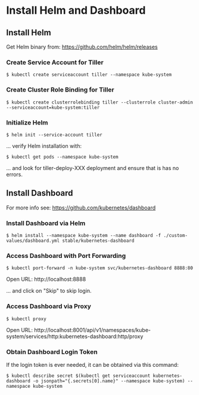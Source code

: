 # Install Helm and Dashboard

## Install Helm

Get Helm binary from: https://github.com/helm/helm/releases

### Create Service Account for Tiller

```
$ kubectl create serviceaccount tiller --namespace kube-system
```

### Create Cluster Role Binding for Tiller

```
$ kubectl create clusterrolebinding tiller --clusterrole cluster-admin --serviceaccount=kube-system:tiller
```

### Initialize Helm

```
$ helm init --service-account tiller
```

... verify Helm installation with:

```
$ kubectl get pods --namespace kube-system
```

... and look for tiller-deploy-XXX deployment and ensure that is has no errors.

## Install Dashboard

For more info see: https://github.com/kubernetes/dashboard

### Install Dashboard via Helm

```
$ helm install --namespace kube-system --name dashboard -f ./custom-values/dashboard.yml stable/kubernetes-dashboard
```

### Access Dashboard with Port Forwarding

```
$ kubectl port-forward -n kube-system svc/kubernetes-dashboard 8888:80
```

Open URL: http://localhost:8888

... and click on "Skip" to skip login.

### Access Dashboard via Proxy

```
$ kubectl proxy
```

Open URL: http://localhost:8001/api/v1/namespaces/kube-system/services/http:kubernetes-dashboard:http/proxy


### Obtain Dashboard Login Token

If the login token is ever needed, it can be obtained via this command:

```
$ kubectl describe secret $(kubectl get serviceaccount kubernetes-dashboard -o jsonpath="{.secrets[0].name}" --namespace kube-system) --namespace kube-system
```
